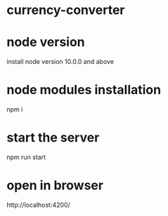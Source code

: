 # currency-converter

# node version
install node version 10.0.0 and above

# node modules installation
npm i  

# start the server
npm run start

# open in browser
http://localhost:4200/
